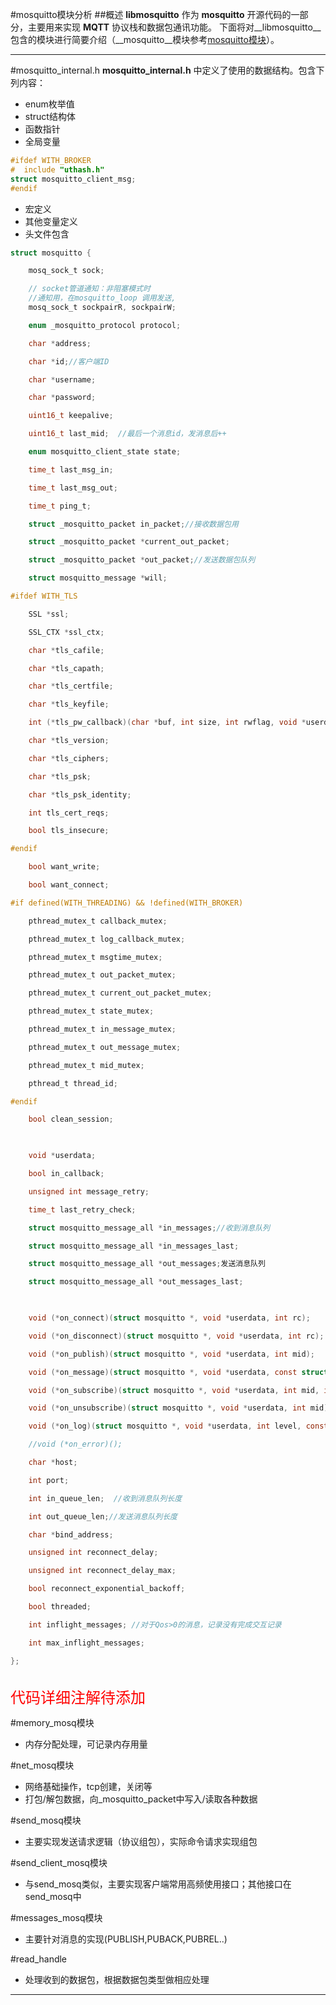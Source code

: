 #mosquitto模块分析
##概述
__libmosquitto__ 作为 __mosquitto__ 开源代码的一部分，主要用来实现 __MQTT__ 协议栈和数据包通讯功能。
下面将对__libmosquitto__包含的模块进行简要介绍（__mosquitto__模块参考[mosquitto模块](https://github.com/happyHeartJ/learningMqtt/blob/master/mqttLearning/mosquittoModule.markdown)）。

----
#mosquitto_internal.h
__mosquitto_internal.h__ 中定义了使用的数据结构。包含下列内容：
* enum枚举值
* struct结构体
* 函数指针
* 全局变量

```c
#ifdef WITH_BROKER
#  include "uthash.h"
struct mosquitto_client_msg;
#endif
```
* 宏定义
* 其他变量定义
* 头文件包含

```c
struct mosquitto {

    mosq_sock_t sock;

    // socket管道通知：非阻塞模式时
    //通知用，在mosquitto_loop 调用发送,
    mosq_sock_t sockpairR, sockpairW;

    enum _mosquitto_protocol protocol;

    char *address;

    char *id;//客户端ID

    char *username;

    char *password;

    uint16_t keepalive;

    uint16_t last_mid;  //最后一个消息id，发消息后++

    enum mosquitto_client_state state;

    time_t last_msg_in;

    time_t last_msg_out;

    time_t ping_t;

    struct _mosquitto_packet in_packet;//接收数据包用

    struct _mosquitto_packet *current_out_packet;

    struct _mosquitto_packet *out_packet;//发送数据包队列

    struct mosquitto_message *will;

#ifdef WITH_TLS

    SSL *ssl;

    SSL_CTX *ssl_ctx;

    char *tls_cafile;

    char *tls_capath;

    char *tls_certfile;

    char *tls_keyfile;

    int (*tls_pw_callback)(char *buf, int size, int rwflag, void *userdata);

    char *tls_version;

    char *tls_ciphers;

    char *tls_psk;

    char *tls_psk_identity;

    int tls_cert_reqs;

    bool tls_insecure;

#endif

    bool want_write;

    bool want_connect;

#if defined(WITH_THREADING) && !defined(WITH_BROKER)

    pthread_mutex_t callback_mutex;

    pthread_mutex_t log_callback_mutex;

    pthread_mutex_t msgtime_mutex;

    pthread_mutex_t out_packet_mutex;

    pthread_mutex_t current_out_packet_mutex;

    pthread_mutex_t state_mutex;

    pthread_mutex_t in_message_mutex;

    pthread_mutex_t out_message_mutex;

    pthread_mutex_t mid_mutex;

    pthread_t thread_id;

#endif

    bool clean_session;

 

    void *userdata;

    bool in_callback;

    unsigned int message_retry;

    time_t last_retry_check;

    struct mosquitto_message_all *in_messages;//收到消息队列

    struct mosquitto_message_all *in_messages_last;

    struct mosquitto_message_all *out_messages;发送消息队列

    struct mosquitto_message_all *out_messages_last;

 

    void (*on_connect)(struct mosquitto *, void *userdata, int rc);

    void (*on_disconnect)(struct mosquitto *, void *userdata, int rc);

    void (*on_publish)(struct mosquitto *, void *userdata, int mid);

    void (*on_message)(struct mosquitto *, void *userdata, const struct mosquitto_message *message);

    void (*on_subscribe)(struct mosquitto *, void *userdata, int mid, int qos_count, const int *granted_qos);

    void (*on_unsubscribe)(struct mosquitto *, void *userdata, int mid);

    void (*on_log)(struct mosquitto *, void *userdata, int level, const char *str);

    //void (*on_error)();

    char *host;

    int port;

    int in_queue_len;  //收到消息队列长度

    int out_queue_len;//发送消息队列长度

    char *bind_address;

    unsigned int reconnect_delay;

    unsigned int reconnect_delay_max;

    bool reconnect_exponential_backoff;

    bool threaded;

    int inflight_messages; //对于Qos>0的消息，记录没有完成交互记录

    int max_inflight_messages;

};
```

  <br>
<font color="red" size="5">代码详细注解待添加</font>  

#memory_mosq模块
* 内存分配处理，可记录内存用量

#net_mosq模块
* 网络基础操作，tcp创建，关闭等
* 打包/解包数据，向_mosquitto_packet中写入/读取各种数据

#send_mosq模块
* 主要实现发送请求逻辑（协议组包），实际命令请求实现组包

#send_client_mosq模块
* 与send_mosq类似，主要实现客户端常用高频使用接口；其他接口在send_mosq中

#messages_mosq模块
* 主要针对消息的实现(PUBLISH,PUBACK,PUBREL..)

#read_handle
* 处理收到的数据包，根据数据包类型做相应处理

----